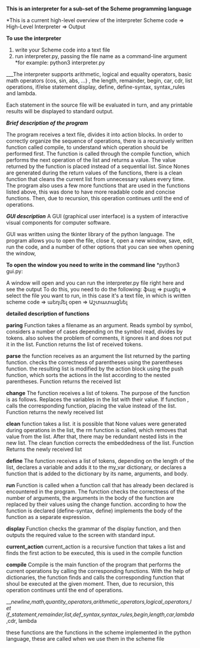 ____This is an interpreter for a sub-set of the Scheme programming language____

*This is a current high-level overview of the interpreter
     Scheme code => High-Level Interpreter => Output
     
******To use the interpreter******
1. write your Scheme code into a text file 
2. run interpreter.py, passing the file name as a command-line argument
*for example: 
	python3 interpreter.py


___The interpreter supports  arithmetic, logical and equality operators,
 basic math operators (cos, sin, abs, ...) , the length, remainder, 
begin, car, cdr, list operations, if/else statement  display,
 define, define-syntax, syntax_rules and lambda.

Each statement in the source file will be evaluated in turn,
and any printable results will be displayed to standard output.

_____Brief description of the program_____

The program receives a text file, divides it into action blocks.
In order to correctly organize the sequence of operations,
there is a recursively written function called compile, 
to understand which operation should be performed first.
The function is called through the compile function,
which performs the next operation of the list and returns a value.
The value returned by the function is placed instead of a sequential list.
Since Nones are generated during the return values of the functions,
there is a clean function that cleans the current list from unnecessary
values every time.
The program also uses a few more functions that are used in the 
functions listed above, this was done to have more readable code and 
concise functions.
Then, due to recursion, this operation continues until the end of operations.

_____GUI description_____
A GUI (graphical user interface) is a system of 
interactive visual components for computer software.

GUI was written using the tkinter library of the python language.
The program allows you to open the file, close it, open a new window,
save, edit, run the code, and a number of other options that you 
can see when opening the window,

**To open the window you need to write in the command line**
	*python3 gui.py:

A window will open and you can run the interpreter.py file right here and see the output
To do this, you need to do the following:
	ֆայլ => բացել => select the file you want to run, in this case it's a  text file,
	in which is written scheme code => աեղմել open =>  Աշտատացնել 



______detailed description of functions______

__paring__
Function takes a filename as an argument. Reads symbol by symbol, considers a number of cases depending on the symbol read,
divides by tokens. also solves the problem of comments, it ignores it and does not put it in the list.
Function returns the list of received tokens.

__parse__
the function receives as an argument the list returned by the parting function. checks the correctness of parentheses 
using the parentheses function. the resulting list is modified by the action block using the push function,
which sorts the actions in the list according to the nested parentheses. Function returns the received list

__change__
The function receives a list of tokens. The purpose of the function is as follows. Replaces the variables in the 
list with their value. If function , calls the corresponding function, placing the value instead of the list.
Function returns the newly received list 

__clean__
function takes a list.
it is possible that None values were generated during operations in the list, the rm function is called,
which removes that value from the list. After that, there may be redundant nested lists in the new list. 
The clean function corrects the embeddedness of the list. Function Returns the newly received list

__define__
The function receives a list of tokens, depending on the length of the list, declares a variable and adds it to 
the my_var dictionary, or declares a function that is added to the dictionary by its name, arguments, and body.

__run__
Function is called when a function call that has already been declared is encountered in the program. 
The function checks the correctness of the number of arguments, the arguments in the body of the function 
are replaced by their values using the change function. according to how the function is declared (define-syntax, define)
implements the body of the function as a separate expression.

__display__
Function checks the grammar of the display function,
and then outputs the required value to the screen with standard input.

__current_action__
current_action is a recursive function that takes a list and finds the first action to be executed, 
this is used in the compile function

__compile__
Compile is the main function of the program that performs the current operations
by calling the corresponding functions. With the help of dictionaries, the function finds
and calls the corresponding function that shoul be executed at the given moment.
Then, due to recursion, this operation continues until the end of operations.

_____newline,math_,quantity_operators,arithmetic_operators,logical_operators,let
if_statement,remainder,list_,def_syntax,syntax_rules,begin,length,car,lambda_,cdr, lambda

these functions are the functions in the scheme implemented in the python language,
these are called when we use them in the scheme file


